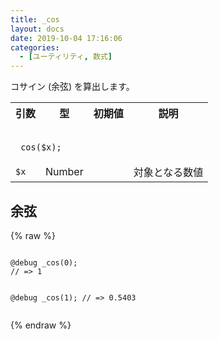 ```yaml
---
title: _cos
layout: docs
date: 2019-10-04 17:16:06
categories:
  - [ユーティリティ, 数式]
---
```


コサイン (余弦) を算出します。

<table>
  <tr>
    <th>引数</th>
    <th>型</th>
    <th>初期値</th>
    <th>説明</th>
  </tr>
  <tr>
    <td colspan="4">
      <pre class="language-scss"><code>
_cos($x);
</code></pre>
    </td>
  </tr>
  <tr>
    <td><code>$x</code></td>
    <td>Number</td>
    <td></td>
    <td>対象となる数値</td>
  </tr>
</table>

## 余弦

<div class="c demo">
  <div class="code">
    {% raw %}
      <pre class="language-scss"><code>
@debug _cos(0);
// => 1

@debug _cos(1);
// => 0.5403
</code></pre>
    {% endraw %}
  </div>
</div>